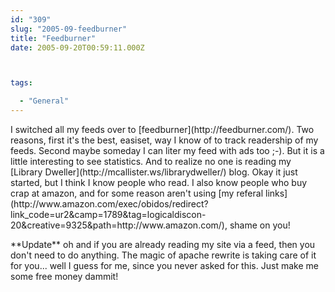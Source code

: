 ```yaml
---
id: "309"
slug: "2005-09-feedburner"
title: "Feedburner"
date: 2005-09-20T00:59:11.000Z



tags:

  - "General"
---
```

<div class="sqs-html-content">
  <p>I switched all my feeds over to [feedburner](http://feedburner.com/).  Two reasons, first it's the best, easiset, way I know of to track readership of my feeds.  Second maybe someday I can liter my feed with ads too ;-).
But it is a little interesting to see statistics.  And to realize no one is reading my [Library Dweller](http://mcallister.ws/librarydweller/) blog.  Okay it just started, but I think I know people who read.  I also know people who buy crap at amazon, and for some reason aren't using [my referal links](http://www.amazon.com/exec/obidos/redirect?link_code=ur2&amp;camp=1789&amp;tag=logicaldiscon-20&amp;creative=9325&amp;path=http://www.amazon.com/), shame on you!</p>
<p>**Update** oh and if you are already reading my site via a feed, then you don't need to do anything.  The magic of apache rewrite is taking care of it for you... well I guess for me, since you never asked for this.  Just make me some free money dammit!</p>
</div>
